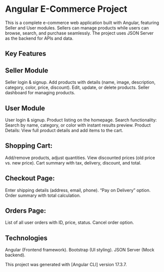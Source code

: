# Angular E-Commerce Project
This is a complete e-commerce web application built with Angular, featuring Seller and User modules. Sellers can manage products while users can browse, search, and purchase seamlessly. The project uses JSON Server as the backend for APIs and data.

## Key Features
## Seller Module
Seller login & signup.
Add products with details (name, image, description, category, color, price, discount).
Edit, update, or delete products.
Seller dashboard for managing products.
## User Module
User login & signup.
Product listing on the homepage.
Search functionality: Search by name, category, or color with instant results preview.
Product Details: View full product details and add items to the cart.
  ## Shopping Cart:
  Add/remove products, adjust quantities.
  View discounted prices (old price vs. new price).
  Cart summary with tax, delivery, discount, and total.
  ## Checkout Page:
  Enter shipping details (address, email, phone).
  “Pay on Delivery” option.
  Order summary with total calculation.
  ## Orders Page:
  List of all user orders with ID, price, status.
  Cancel order option.
## Technologies
Angular (Frontend framework).
Bootstrap (UI styling).
JSON Server (Mock backend).



This project was generated with [Angular CLI] version 17.3.7.
